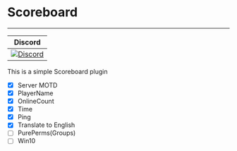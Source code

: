 # Scoreboard
---
| Discord |
| :-----: |
[![Discord](https://img.shields.io/badge/Chat-MagicalMine%20Server-7289da.svg)](https://discord.gg/auWzNb7) |


This is a simple Scoreboard plugin
- [x] Server MOTD
- [x] PlayerName
- [x] OnlineCount
- [x] Time
- [x] Ping
- [x] Translate to English
- [ ] PurePerms(Groups)
- [ ] Win10